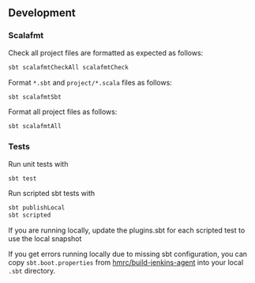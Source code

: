 ## Development

### Scalafmt

Check all project files are formatted as expected as follows:

```bash
sbt scalafmtCheckAll scalafmtCheck
```

Format `*.sbt` and `project/*.scala` files as follows:

```bash
sbt scalafmtSbt
```

Format all project files as follows:

```bash
sbt scalafmtAll
```

### Tests

Run unit tests with
```bash
sbt test
```

Run scripted sbt tests with 
```bash
sbt publishLocal
sbt scripted
```
If you are running locally, update the plugins.sbt for each scripted test to use the local snapshot

If you get errors running locally due to missing sbt configuration, you can copy `sbt.boot.properties` from
[hmrc/build-jenkins-agent](https://github.com/hmrc/build-jenkins-agent/blob/main/sbt_files/sbt.boot.properties)
into your local `.sbt` directory.
